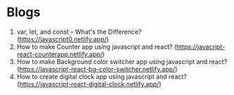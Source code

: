 # Blogs
1. var, let, and const – What's the Difference? (https://javascript0.netlify.app/)
2. How to make Counter app using javascript and react?   (https://javacript-react-counterapp.netlify.app/)
3. How to make Background color switcher app using javascript and react? (https://javascript-react-bg-color-switcher.netlify.app/)
4. How to create digital clock app using javascript and react? (https://javascript-react-digital-clock.netlify.app/)
